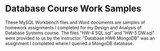 # Database Course Work Samples

These MySQL Workbench files and Word documents are samples of homework assignments I completed for my Design and Analysis of Database Systems course. The files "HW-4 SQL.sql" and "HW-5 DW.sql" were provided to us by the instructor. "Database HW6 MongoDB" was an assignment I completed where I queried a MongoDB database.

